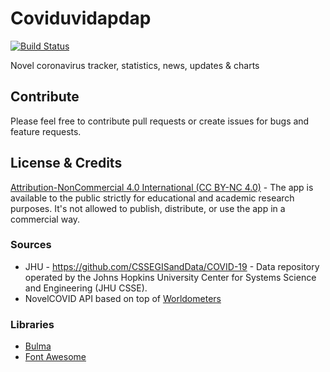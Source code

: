 # Coviduvidapdap #

[![Build Status](https://travis-ci.org/KSym04/coviduvidapdap.svg?branch=master)](https://travis-ci.org/KSym04/coviduvidapdap)

Novel coronavirus tracker, statistics, news, updates & charts

## Contribute ##

Please feel free to contribute pull requests or create issues for bugs and feature requests.

## License & Credits ##

<a href="http://creativecommons.org/licenses/by-nc/4.0/">Attribution-NonCommercial 4.0 International (CC BY-NC 4.0)</a> - The app is available to the public strictly for educational and academic research purposes. It's not allowed to publish, distribute, or use the app in a commercial way.

### Sources ###

* JHU - https://github.com/CSSEGISandData/COVID-19 - Data repository operated by the Johns Hopkins University Center for Systems Science and Engineering (JHU CSSE).
* NovelCOVID API based on top of <a href="https://www.worldometers.info/coronavirus/">Worldometers</a>

### Libraries ###

* <a href="https://bulma.io/">Bulma</a>
* <a href="https://fontawesome.com/">Font Awesome</a>